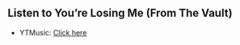## Listen to You’re Losing Me (From The Vault)
- YTMusic: [Click here](https://music.youtube.com/watch?v=PFlebNTx0nA)